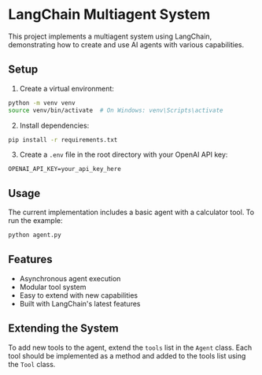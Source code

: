 # LangChain Multiagent System

This project implements a multiagent system using LangChain, demonstrating how to create and use AI agents with various capabilities.

## Setup

1. Create a virtual environment:
```bash
python -m venv venv
source venv/bin/activate  # On Windows: venv\Scripts\activate
```

2. Install dependencies:
```bash
pip install -r requirements.txt
```

3. Create a `.env` file in the root directory with your OpenAI API key:
```
OPENAI_API_KEY=your_api_key_here
```

## Usage

The current implementation includes a basic agent with a calculator tool. To run the example:

```bash
python agent.py
```

## Features

- Asynchronous agent execution
- Modular tool system
- Easy to extend with new capabilities
- Built with LangChain's latest features

## Extending the System

To add new tools to the agent, extend the `tools` list in the `Agent` class. Each tool should be implemented as a method and added to the tools list using the `Tool` class. 